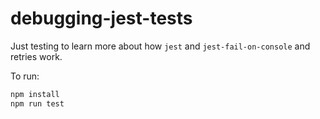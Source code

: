 # debugging-jest-tests

Just testing to learn more about how `jest` and `jest-fail-on-console`
and retries work.

To run:

```bash
npm install
npm run test
```
